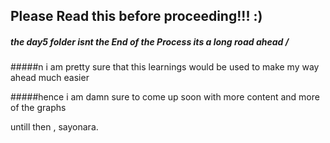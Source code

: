 ## Please Read this before proceeding!!!  :)
##### the day5 folder isnt the End of the Process its a long road ahead /
#####n i am pretty sure that this learnings would be used to make my way ahead much easier 

#####hence i am damn sure to come up soon with more content and more of the graphs 

untill then , sayonara.
